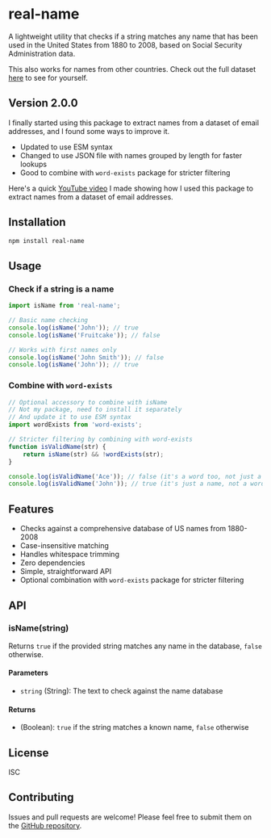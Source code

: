 # real-name

A lightweight utility that checks if a string matches any name that has been used in the United States from 1880 to 2008, based on Social Security Administration data.

This also works for names from other countries. Check out the full dataset <a href="https://github.com/adomakins/real-name/blob/main/names.csv" target="_blank">here</a> to see for yourself.

## Version 2.0.0

I finally started using this package to extract names from a dataset of email addresses, and I found some ways to improve it.

- Updated to use ESM syntax
- Changed to use JSON file with names grouped by length for faster lookups
- Good to combine with `word-exists` package for stricter filtering

Here's a quick <a href="https://youtu.be/GXC43r3H6Vg" target="_blank">YouTube video</a> I made showing how I used this package to extract names from a dataset of email addresses.

## Installation

```bash
npm install real-name
```

## Usage

### Check if a string is a name

```javascript
import isName from 'real-name';

// Basic name checking
console.log(isName('John')); // true
console.log(isName('Fruitcake')); // false

// Works with first names only
console.log(isName('John Smith')); // false
console.log(isName('John')); // true
```

### Combine with `word-exists`

```javascript
// Optional accessory to combine with isName
// Not my package, need to install it separately
// And update it to use ESM syntax
import wordExists from 'word-exists';

// Stricter filtering by combining with word-exists
function isValidName(str) {
    return isName(str) && !wordExists(str);
}

console.log(isValidName('Ace')); // false (it's a word too, not just a name)
console.log(isValidName('John')); // true (it's just a name, not a word)

```

## Features

- Checks against a comprehensive database of US names from 1880-2008
- Case-insensitive matching
- Handles whitespace trimming
- Zero dependencies
- Simple, straightforward API
- Optional combination with `word-exists` package for stricter filtering

## API

### isName(string)

Returns `true` if the provided string matches any name in the database, `false` otherwise.

#### Parameters

- `string` (String): The text to check against the name database

#### Returns

- (Boolean): `true` if the string matches a known name, `false` otherwise

## License

ISC

## Contributing

Issues and pull requests are welcome! Please feel free to submit them on the [GitHub repository](https://github.com/adomakins/real-name).
